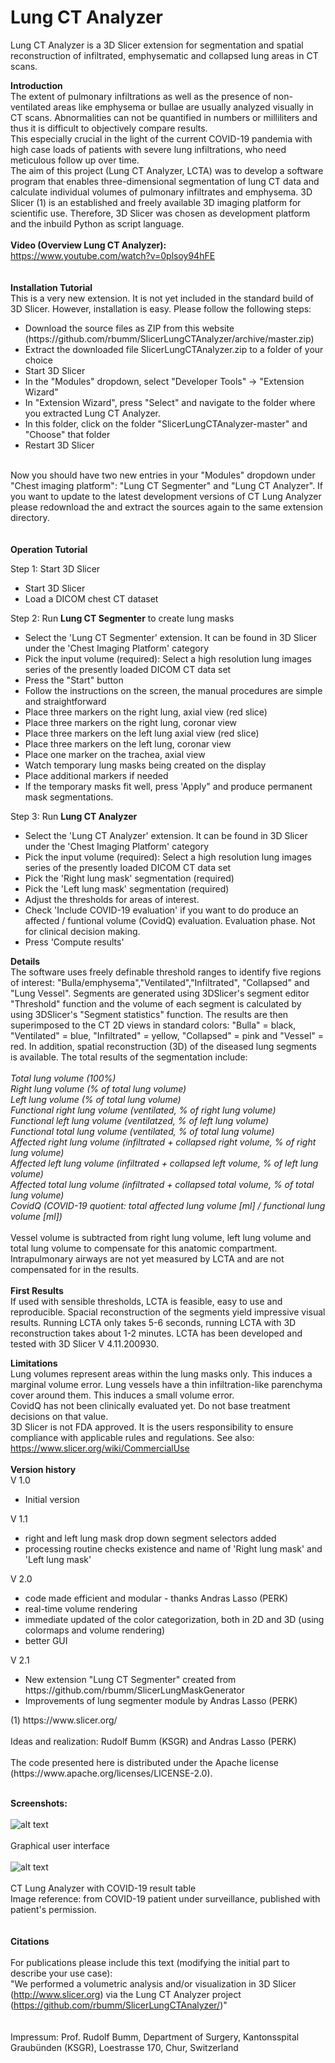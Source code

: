 # Lung CT Analyzer

Lung CT Analyzer is a 3D Slicer extension for segmentation and spatial reconstruction of infiltrated, emphysematic and collapsed lung areas in CT scans. 

<b>Introduction</b><br>
The extent of pulmonary infiltrations as well as the presence of non-ventilated areas like emphysema or bullae are usually analyzed visually in CT scans. 
Abnormalities can not be quantified in numbers or milliliters and thus it is difficult to objectively compare results.  
This especially crucial in the light of the current COVID-19 pandemia with high case loads of patients with severe lung infiltrations, who need meticulous follow up over time.   
The aim of this project (Lung CT Analyzer, LCTA) was to develop a software program that enables three-dimensional segmentation of lung CT data and calculate individual volumes of pulmonary infiltrates and emphysema. 
3D Slicer (1) is an established and freely available 3D imaging platform for scientific use. Therefore, 3D Slicer was chosen as development platform and the inbuild Python as script language.   
<br>
<b>Video (Overview Lung CT Analyzer):</b> <br>
https://www.youtube.com/watch?v=0plsoy94hFE<br>
<br>
<br>
<b>Installation Tutorial</b><br>
This is a very new extension. It is not yet included in the standard build of 3D Slicer. However, installation is easy. Please follow the following steps:  
<ul>
<li>Download the source files as ZIP from this website (https://github.com/rbumm/SlicerLungCTAnalyzer/archive/master.zip) </li>
<li>Extract the downloaded file SlicerLungCTAnalyzer.zip to a folder of your choice</li>
<li>Start 3D Slicer</li>
<li>In the "Modules" dropdown, select "Developer Tools" -> "Extension Wizard"</li>
<li>In "Extension Wizard", press "Select" and navigate to the folder where you extracted Lung CT Analyzer.</li>
<li>In this folder, click on the folder "SlicerLungCTAnalyzer-master" and "Choose" that folder</li>
<li>Restart 3D Slicer</li>
</ul>
<br>
Now you should have two new entries in your "Modules" dropdown under "Chest imaging platform": "Lung CT Segmenter" and "Lung CT Analyzer". If you want to update to the latest development versions of CT Lung Analyzer please redownload the and extract the sources again to the same extension directory.<br>   
<br>
<br>
<b>Operation Tutorial</b><br>

Step 1: Start 3D Slicer
<ul>
<li>Start 3D Slicer</li>
<li>Load a DICOM chest CT dataset</li>
</ul>

Step 2: Run <b>Lung CT Segmenter</b> to create lung masks
<ul>
<li>Select the 'Lung CT Segmenter' extension. It can be found in 3D Slicer under the 'Chest Imaging Platform' category </li>
<li>Pick the input volume (required): Select a high resolution lung images series of the presently loaded DICOM CT data set  </li>
<li>Press the "Start" button</li>
<li>Follow the instructions on the screen, the manual procedures are simple and straightforward</li>
<li>Place three markers on the right lung, axial view (red slice)</li>
<li>Place three markers on the right lung, coronar view</li>
<li>Place three markers on the left lung axial view (red slice)</li>
<li>Place three markers on the left lung, coronar view</li>
<li>Place one marker on the trachea, axial view</li>
<li>Watch temporary lung masks being created on the display</li>
<li>Place additional markers if needed</li>
<li>If the temporary masks fit well, press 'Apply" and produce permanent mask segmentations.</li>
</ul>

Step 3: Run <b>Lung CT Analyzer</b>

<ul>
<li>Select the 'Lung CT Analyzer' extension. It can be found in 3D Slicer under the 'Chest Imaging Platform' category </li>
<li>Pick the input volume (required): Select a high resolution lung images series of the presently loaded DICOM CT data set  </li>
<li>Pick the 'Right lung mask' segmentation (required) </li>
<li>Pick the 'Left lung mask' segmentation (required)</li>
<li>Adjust the thresholds for areas of interest.</li>
<li>Check 'Include COVID-19 evaluation' if you want to do produce an affected / funtional volume (CovidQ) evaluation. Evaluation phase. Not for clinical decision making.</li>
<li>Press 'Compute results'</li>
</ul>

<b>Details</b><br>
The software uses freely definable threshold ranges to identify five regions of interest: "Bulla/emphysema","Ventilated","Infiltrated", "Collapsed" and "Lung Vessel". 
Segments are generated using 3DSlicer's segment editor "Threshold" function and the volume of each segment is calculated by using 3DSlicer's "Segment statistics" function. 
The results are then superimposed to the CT 2D views in standard colors: "Bulla" = black, "Ventilated" = blue, "Infiltrated" = yellow, "Collapsed" = pink and "Vessel" = red. 
In addition, spatial reconstruction (3D) of the diseased lung segments is available. The total results of the segmentation include:<br>
<br>
<i>Total lung volume (100%)<br>
Right lung volume (% of total lung volume)<br>
Left lung volume (% of total lung volume)<br>
Functional right lung volume (ventilated, % of right lung volume)<br>
Functional left lung volume (ventilatzed, % of left lung volume)<br>
Functional total lung volume (ventilated, % of total lung volume)<br>
Affected right lung volume (infiltrated + collapsed right volume, % of right lung volume)<br>
Affected left lung volume (infiltrated + collapsed left volume, % of left lung volume) <br>
Affected total lung volume (infiltrated + collapsed total volume, % of total lung volume) <br>
CovidQ (COVID-19 quotient: total affected lung volume [ml] /  functional lung volume [ml]) <br></i><br>
Vessel volume is subtracted from right lung volume, left lung volume and total lung volume to compensate for this anatomic compartment.
Intrapulmonary airways are not yet measured by LCTA and are not compensated for in the results. <br>
<br>
<b>First Results</b><br>
If used with sensible thresholds, LCTA is feasible, easy to use and reproducible. Spacial reconstruction of the segments yield impressive visual results.  Running LCTA only takes 5-6 seconds, running LCTA with 3D reconstruction takes about 1-2  minutes. LCTA has been developed and tested with 3D Slicer V 4.11.200930. 

<b>Limitations</b><br>
Lung volumes represent areas within the lung masks only. This induces a marginal volume error. 
Lung vessels have a thin infiltration-like parenchyma cover around them. This induces a small volume error.  
CovidQ has not been clinically evaluated yet. Do not base treatment decisions on that value.  
3D Slicer is not FDA approved. It is the users responsibility to ensure compliance with applicable rules and regulations. 
See also: https://www.slicer.org/wiki/CommercialUse<br>
<br>
<b>Version history</b><br>
V 1.0<br>
<ul>
<li>Initial version</li>
</ul>
V 1.1<br>
<ul>
<li>right and left lung mask drop down segment selectors added</li>
<li>processing routine checks existence and name of 'Right lung mask' and 'Left lung mask'</li>
</ul>
V 2.0 <br>
<ul>
<li>code made efficient and modular - thanks Andras Lasso (PERK)</li>
<li>real-time volume rendering</li>
<li>immediate updated of the color categorization, both in 2D and 3D (using colormaps and volume rendering)</li>
<li>better GUI</li>
</ul>
V 2.1 <br>
<ul>
<li>New extension "Lung CT Segmenter" created from https://github.com/rbumm/SlicerLungMaskGenerator</li>
<li>Improvements of lung segmenter module by Andras Lasso (PERK)</li>
</ul>
(1) https://www.slicer.org/
<br>
<br>
Ideas and realization: Rudolf Bumm (KSGR) and Andras Lasso (PERK)<br>
<br>
The code presented here is distributed under the Apache license (https://www.apache.org/licenses/LICENSE-2.0).<br> 
<br>

<b>Screenshots:</b> <br>
<br>
![alt text](https://github.com/rbumm/SlicerLungCTAnalyzer/blob/master/Screenshots/LungCTAnalyzerGUI.jpg?raw=true)
<br>
<br>
Graphical user interface
<br>
<br>
![alt text](https://github.com/rbumm/SlicerLungCTAnalyzer/blob/master/Screenshots/LungCTAnalyzerCovid19Result.jpg?raw=true)
<br>
<br>
CT Lung Analyzer with COVID-19 result table
<br>
Image reference: from COVID-19 patient under surveillance, published with patient's permission.<br>
<br>
<br>
<b>Citations</b><br>
<br>
For publications please include this text (modifying the initial part to describe your use case):<br>
"We performed a volumetric analysis and/or visualization in 3D Slicer (http://www.slicer.org) via the Lung CT Analyzer project (https://github.com/rbumm/SlicerLungCTAnalyzer/)"
<br>
<br>
<br>
Impressum: Prof. Rudolf Bumm, Department of Surgery, Kantonsspital Graubünden (KSGR), Loestrasse 170, Chur, Switzerland
<br>
